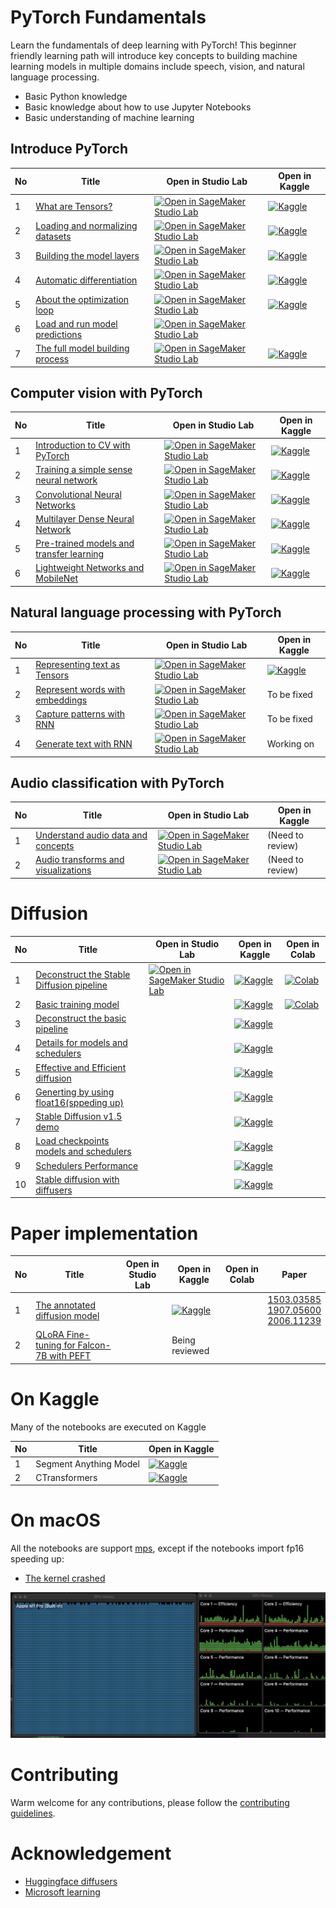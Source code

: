 # PyTorch Fundamentals

Learn the fundamentals of deep learning with PyTorch! This beginner friendly learning path will introduce key concepts to building machine learning models in multiple domains include speech, vision, and natural language processing.

* Basic Python knowledge
* Basic knowledge about how to use Jupyter Notebooks
* Basic understanding of machine learning

## Introduce PyTorch
|No|Title|Open in Studio Lab|Open in Kaggle|
|---|---|---|---|
|1|[What are Tensors?](pytorch/what_are_tensors.ipynb)|[![Open in SageMaker Studio Lab](https://studiolab.sagemaker.aws/studiolab.svg)](https://studiolab.sagemaker.aws/import/github/Aisuko/generative-ai/blob/main/pytorch/what_are_tensors.ipynb)|[![Kaggle](https://kaggle.com/static/images/open-in-kaggle.svg)](https://www.kaggle.com/aisuko/what-are-tensors)|
|2|[Loading and normalizing datasets](pytorch/loading_and_normalizing_datasets.ipynb)|[![Open in SageMaker Studio Lab](https://studiolab.sagemaker.aws/studiolab.svg)](https://studiolab.sagemaker.aws/import/github/Aisuko/generative-ai/blob/main/pytorch/loading_and_normalizing_datasets.ipynb)|[![Kaggle](https://kaggle.com/static/images/open-in-kaggle.svg)](https://www.kaggle.com/aisuko/loading-and-normalizing-datasets)|
|3|[Building the model layers](pytorch/building_the_model_layer.ipynb)|[![Open in SageMaker Studio Lab](https://studiolab.sagemaker.aws/studiolab.svg)](https://studiolab.sagemaker.aws/import/github/Aisuko/generative-ai/blob/main/pytorch/building_the_model_layer.ipynb)|[![Kaggle](https://kaggle.com/static/images/open-in-kaggle.svg)](https://www.kaggle.com/aisuko/building-the-model-layers)|
|4|[Automatic differentiation](pytorch/automatic_differentiation.ipynb)|[![Open in SageMaker Studio Lab](https://studiolab.sagemaker.aws/studiolab.svg)](https://studiolab.sagemaker.aws/import/github/Aisuko/generative-ai/blob/main/pytorch/automatic_differentiation.ipynb)|[![Kaggle](https://kaggle.com/static/images/open-in-kaggle.svg)](https://www.kaggle.com/aisuko/automatic-differentiation)|
|5|[About the optimization loop](pytorch/about_the_optimization_loop.ipynb)|[![Open in SageMaker Studio Lab](https://studiolab.sagemaker.aws/studiolab.svg)](https://studiolab.sagemaker.aws/import/github/Aisuko/generative-ai/blob/main/pytorch/about_the_optimization_loop.ipynb)|[![Kaggle](https://kaggle.com/static/images/open-in-kaggle.svg)](https://www.kaggle.com/aisuko/about-the-optimization-loop)|
|6|[Load and run model predictions](pytorch/load_and_run_model_predictions.ipynb)|[![Open in SageMaker Studio Lab](https://studiolab.sagemaker.aws/studiolab.svg)](https://studiolab.sagemaker.aws/import/github/Aisuko/generative-ai/blob/main/pytorch/load_and_run_model_predictions.ipynb)|
|7|[The full model building process](pytorch/the_full_model_building_process.ipynb)|[![Open in SageMaker Studio Lab](https://studiolab.sagemaker.aws/studiolab.svg)](https://studiolab.sagemaker.aws/import/github/Aisuko/generative-ai/blob/main/pytorch/the_full_model_building_process.ipynb)|[![Kaggle](https://kaggle.com/static/images/open-in-kaggle.svg)](https://www.kaggle.com/aisuko/the-full-model-building-process)|

## Computer vision with PyTorch
|No|Title|Open in Studio Lab|Open in Kaggle|
|---|---|---|---|
|1|[Introduction to CV with PyTorch](pytorch/computer_vision/introduction_to_cv_with_pytorch.ipynb)|[![Open in SageMaker Studio Lab](https://studiolab.sagemaker.aws/studiolab.svg)](https://studiolab.sagemaker.aws/import/github/Aisuko/generative-ai/blob/main/pytorch/computer_vision/introduction_to_cv_with_pytorch.ipynb)|[![Kaggle](https://kaggle.com/static/images/open-in-kaggle.svg)](https://www.kaggle.com/code/aisuko/introduction-to-computer-vision-with-pytorch)|
|2|[Training a simple sense neural network](pytorch/computer_vision/training_a_simple_cnn.ipynb)|[![Open in SageMaker Studio Lab](https://studiolab.sagemaker.aws/studiolab.svg)](https://studiolab.sagemaker.aws/import/github/Aisuko/generative-ai/blob/main/pytorch/computer_vision/training_a_simple_cnn.ipynb)|[![Kaggle](https://kaggle.com/static/images/open-in-kaggle.svg)](https://www.kaggle.com/code/aisuko/training-a-simple-dense-neural-network)|
|3|[Convolutional Neural Networks](pytorch/computer_vision/use_a_convolutional_neural_network.ipynb)|[![Open in SageMaker Studio Lab](https://studiolab.sagemaker.aws/studiolab.svg)](https://studiolab.sagemaker.aws/import/github/Aisuko/generative-ai/blob/main/pytorch/computer_vision/use_a_convolutional_neural_network.ipynb)|[![Kaggle](https://kaggle.com/static/images/open-in-kaggle.svg)](https://www.kaggle.com/code/aisuko/use-a-convolutional-neural-networks)|
|4|[Multilayer Dense Neural Network](pytorch/computer_vision/training_multi_layer_convolutional_neural_network.ipynb)|[![Open in SageMaker Studio Lab](https://studiolab.sagemaker.aws/studiolab.svg)](https://studiolab.sagemaker.aws/import/github/Aisuko/generative-ai/blob/main/pytorch/computer_vision/training_multi_layer_convolutional_neural_network.ipynb)|[![Kaggle](https://kaggle.com/static/images/open-in-kaggle.svg)](https://www.kaggle.com/code/aisuko/multilayer-dense-convolutional-neural-network/notebook)|
|5|[Pre-trained models and transfer learning](pytorch/computer_vision/pre_trained_models_and_transfer_learning.ipynb)|[![Open in SageMaker Studio Lab](https://studiolab.sagemaker.aws/studiolab.svg)](https://studiolab.sagemaker.aws/import/github/Aisuko/generative-ai/blob/main/pytorch/computer_vision/pre_trained_models_and_transfer_learning.ipynb)|[![Kaggle](https://kaggle.com/static/images/open-in-kaggle.svg)](https://www.kaggle.com/code/aisuko/pre-trained-models-and-transfer-learning)|
|6|[Lightweight Networks and MobileNet](pytorch/computer_vision/lightweight_networks_and_mobileNet.ipynb)|[![Open in SageMaker Studio Lab](https://studiolab.sagemaker.aws/studiolab.svg)](https://studiolab.sagemaker.aws/import/github/Aisuko/generative-ai/blob/main/pytorch/computer_vision/lightweight_networks_and_mobileNet.ipynb)|[![Kaggle](https://kaggle.com/static/images/open-in-kaggle.svg)](https://www.kaggle.com/code/aisuko/lightweight-networks-and-mobilenet)|

## Natural language processing with PyTorch
|No|Title|Open in Studio Lab|Open in Kaggle|
|---|---|---|---|
|1|[Representing text as Tensors](pytorch/natural_language_processing/representing_text_as_tensors.ipynb)|[![Open in SageMaker Studio Lab](https://studiolab.sagemaker.aws/studiolab.svg)](https://studiolab.sagemaker.aws/import/github/Aisuko/generative-ai/blob/main/pytorch/natural_language_processing/representing_text_as_tensors.ipynb)|[![Kaggle](https://kaggle.com/static/images/open-in-kaggle.svg)](https://www.kaggle.com/aisuko/representing-text-as-tensors)|
|2|[Represent words with embeddings](pytorch/natural_language_processing/represent_words_with_embeddings.ipynb)|[![Open in SageMaker Studio Lab](https://studiolab.sagemaker.aws/studiolab.svg)](https://studiolab.sagemaker.aws/import/github/Aisuko/generative-ai/blob/main/pytorch/natural_language_processing/represent_words_with_embeddings.ipynb)|To be fixed|
|3|[Capture patterns with RNN](pytorch/natural_language_processing/capture_patterns_with_recurrent_neural_networks.ipynb)|[![Open in SageMaker Studio Lab](https://studiolab.sagemaker.aws/studiolab.svg)](https://studiolab.sagemaker.aws/import/github/Aisuko/generative-ai/blob/main/pytorch/natural_language_processing/capture_patterns_with_recurrent_neural_networks.ipynb)|To be fixed|
|4|[Generate text with RNN](pytorch/natural_language_processing/generate_text_with_recurrent_networks.ipynb)|[![Open in SageMaker Studio Lab](https://studiolab.sagemaker.aws/studiolab.svg)](https://studiolab.sagemaker.aws/import/github/Aisuko/generative-ai/blob/main/pytorch/natural_language_processing/generate_text_with_recurrent_networks.ipynb)|Working on|

## Audio classification with PyTorch
|No|Title|Open in Studio Lab|Open in Kaggle|
|---|---|---|---|
|1|[Understand audio data and concepts](pytorch/audio_classification/understand_audio_data_and_concepts.ipynb)|[![Open in SageMaker Studio Lab](https://studiolab.sagemaker.aws/studiolab.svg)](https://studiolab.sagemaker.aws/import/github/Aisuko/generative-ai/blob/main/pytorch/audio_classification/understand_audio_data_and_concepts.ipynb)|(Need to review)|
|2|[Audio transforms and visualizations](pytorch/audio_classification/audio_transforms_and_visualizations.ipynb)|[![Open in SageMaker Studio Lab](https://studiolab.sagemaker.aws/studiolab.svg)](https://studiolab.sagemaker.aws/import/github/Aisuko/generative-ai/blob/main/pytorch/audio_classification/audio_transforms_and_visualizations.ipynb)|(Need to review)|

# Diffusion

|No|Title|Open in Studio Lab|Open in Kaggle|Open in Colab|
|---|---|---|---|---|
|1|[Deconstruct the Stable Diffusion pipeline](diffusion/diffusers/deconstruct_the_stable_diffusion_pipline.ipynb)|[![Open in SageMaker Studio Lab](https://studiolab.sagemaker.aws/studiolab.svg)](https://studiolab.sagemaker.aws/import/github/hololandscape/notebooks/blob/main/diffusion/diffusers/deconstruct_the_stable_diffusion_pipline.ipynb)|[![Kaggle](https://kaggle.com/static/images/open-in-kaggle.svg)](https://kaggle.com/kernels/welcome?src=https://github.com/hololandscape/notebooks/blob/main/diffusion/diffusers/deconstruct_the_stable_diffusion_pipline.ipynb)|[![Colab](https://colab.research.google.com/assets/colab-badge.svg)](https://colab.research.google.com/github/hololandscape/notebooks/blob/main/diffusion/diffusers/deconstruct_the_stable_diffusion_pipline.ipynb)|
|2|[Basic training model](diffusion/diffusers/basic_training_model.ipynb)||[![Kaggle](https://kaggle.com/static/images/open-in-kaggle.svg)](https://kaggle.com/kernels/welcome?src=https://github.com/hololandscape/notebooks/blob/main/diffusion/diffusers/basic_training_model.ipynb)|[![Colab](https://colab.research.google.com/assets/colab-badge.svg)](https://colab.research.google.com/github/hololandscape/notebooks/blob/main/diffusion/diffusers/basic_training_model.ipynb)|
|3|[Deconstruct the basic pipeline](diffusion/diffusers/deconstruct_basic_pipeline.ipynb)||[![Kaggle](https://kaggle.com/static/images/open-in-kaggle.svg)](https://kaggle.com/kernels/welcome?src=https://github.com/hololandscape/notebooks/blob/main/diffusion/diffusers/deconstruct_basic_pipeline.ipynb)||
|4|[Details for models and schedulers](diffusion/diffusers/details_for_models_scheduler.ipynb)||[![Kaggle](https://kaggle.com/static/images/open-in-kaggle.svg)](https://kaggle.com/kernels/welcome?src=https://github.com/hololandscape/notebooks/blob/main/diffusion/diffusers/details_for_models_scheduler.ipynb)||
|5|[Effective and Efficient diffusion](diffusion/diffusers/effective_and_efficient_diffusion.ipynb)||[![Kaggle](https://kaggle.com/static/images/open-in-kaggle.svg)](https://kaggle.com/kernels/welcome?src=https://github.com/hololandscape/notebooks/blob/main/diffusion/diffusers/effective_and_efficient_diffusion.ipynb)||
|6|[Generting by using float16(sppeding up)](diffusion/diffusers/generating_by_fp16.ipynb)||[![Kaggle](https://kaggle.com/static/images/open-in-kaggle.svg)](https://kaggle.com/kernels/welcome?src=https://github.com/hololandscape/notebooks/blob/main/diffusion/diffusers/generating_by_fp16.ipynb)||
|7|[Stable Diffusion v1.5 demo](diffusion/diffusers/stable_diffusion_v1_5_demo.ipynb)||[![Kaggle](https://kaggle.com/static/images/open-in-kaggle.svg)](https://kaggle.com/kernels/welcome?src=https://github.com/hololandscape/notebooks/blob/main/diffusion/diffusers/stable_diffusion_v1_5_demo.ipynb)||
|8|[Load checkpoints models and schedulers](diffusion/diffusers/load_checkpoints_models_schedulers.ipynb)||[![Kaggle](https://kaggle.com/static/images/open-in-kaggle.svg)](https://kaggle.com/kernels/welcome?src=https://github.com/hololandscape/notebooks/blob/main/diffusion/diffusers/load_checkpoints_models_schedulers.ipynb)||
|9|[Schedulers Performance](diffusion/diffusers/schedulers_performance.ipynb)||[![Kaggle](https://kaggle.com/static/images/open-in-kaggle.svg)](https://kaggle.com/kernels/welcome?src=https://github.com/hololandscape/notebooks/blob/main/diffusion/diffusers/schedulers_performance.ipynb)||
|10|[Stable diffusion with diffusers](diffusion/diffusers/stable_diffusion_with_diffusers.ipynb)||[![Kaggle](https://kaggle.com/static/images/open-in-kaggle.svg)](https://kaggle.com/kernels/welcome?src=https://github.com/hololandscape/notebooks/blob/main/diffusion/diffusers/stable_diffusion_with_diffusers.ipynb)||


# Paper implementation

|No|Title|Open in Studio Lab|Open in Kaggle|Open in Colab|Paper|
|---|---|---|---|---|---|
|1|[The annotated diffusion model](implementation/the_annotated_diffusion_model.ipynb)||[![Kaggle](https://kaggle.com/static/images/open-in-kaggle.svg)](https://kaggle.com/kernels/welcome?src=https://github.com/hololandscape/notebooks/blob/main/implementation/the_annotated_diffusion_model.ipynb)||[1503.03585](https://arxiv.org/abs/1503.03585)<br>[1907.05600](https://arxiv.org/abs/1907.05600)<br>[2006.11239](https://arxiv.org/abs/2006.11239)|
|2|[QLoRA Fine-tuning for Falcon-7B with PEFT](implementation/qlora_for_ft_falcon_7b.ipynb)||Being reviewed|||


# On Kaggle

Many of the notebooks are executed on Kaggle

|No|Title|Open in Kaggle|
|---|---|---|
|1|Segment Anything Model|[![Kaggle](https://kaggle.com/static/images/open-in-kaggle.svg)](https://www.kaggle.com/code/aisuko/segment-anything-model)|
|2|CTransformers|[![Kaggle](https://kaggle.com/static/images/open-in-kaggle.svg)](https://www.kaggle.com/code/aisuko/ctransformers)|


# On macOS

All the notebooks are support [mps](https://aisuko.gitbook.io/wiki/ai-techniques/large-language-model/metal), except if the notebooks import fp16 speeding up:

* [The kernel crashed](https://github.com/microsoft/vscode-jupyter/issues/13828)

![mps](images/image.png)


# Contributing

Warm welcome for any contributions, please follow the [contributing guidelines](CONTRIBUTING.md).


# Acknowledgement

- [Huggingface diffusers](https://github.com/huggingface/diffusers)
- [Microsoft learning](https://learn.microsoft.com/en-au/training/modules/intro-machine-learning-pytorch/)